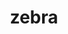 ---
layout: smileys&emotion
title: zebra
emoji: zebra
permalink: 🦓.html
image: assets/img/3moji/zebra.png
---